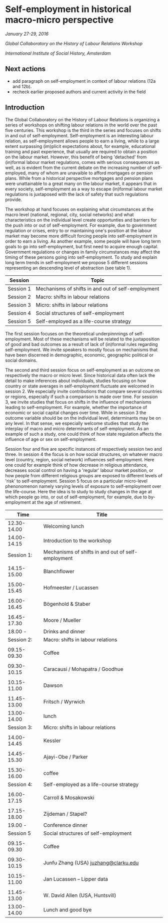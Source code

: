 # Self-employment in historical macro-micro perspective

*January 27-29, 2016*

*Global Collaboratory on the History of Labour Relations Workshop*

*International Institute of Social History, Amsterdam*



## Next actions
- add paragraph on self-employment in context of labour relations (12a and 12b).
- recheck earlier proposed authors and current activity in the field


## Introduction
The Global Collaboratory on the History of Labour Relations is organizing a series of workshops on shifting labour relations in the world over the past five centuries. This workshop is the third in the series and focuses on shifts in and out of self-employment. Self-employment is an interesting labour relation, as self-employment allows people to earn a living, while to a large extent surpassing (im)plicit expectations about, for example, educational training and past experience, that usually are required to obtain a position on the labour market. However, this benefit of being 'detached' from (in)formal labour market regulations, comes with serious consequences as well, as is evident from the current debate on the increasing number of self-employed, many of whom are unavaible to afford mortgages or pension plans. While from a historical perspective mortgages and pension plans were unattainable to a great many on the labour market, it appears that in every society, self-employment as a way to escape (in)formal labour market regulations is juxtaposed with the lack of safety that such regulations provide. 

The workshop at hand focuses on explaining what circumstances at the macro level (national, regional, city, social networks) and what characteristics on the individual level create opportunties and barriers for the push into or out of self-employment. For example, due to government regulation or crises, entry to or maintaining one's position at the labour market may become more difficult forcing people into self-employment in order to earn a living. As another example, some people will have long term goals to go into self-employment, but first need to acquire enough capital. Government regulations or changes in family circumstances may affect the timing of these persons going into self-employment. To study and explain long term trends in self-employment we propose 5 different sessions representing an descending level of abstraction (see table 1).


| Session   | Topic                                              |
| ----------| -------------------------------------------------- |
| Session 1 | Mechanisms of shifts in and out of self-employment |
| Session 2 | Macro: shifts in labour relations	                 |
| Session 3 | Micro: shifts in labour relations                  |
| Session 4 | Social structures of self-employment               |
| Session 5 | Self-employed as a life-course strategy            | 


The first session focuses on the theoretical underpinnnings of self-employment. Most of these mechanisms will be related to the juxtaposition of good and bad outcomes as a result of lack of (in)formal rules regarding self-employment. We invite speakers to mostly focus on mechanisms that have been discerned in demographic, economic, geographic political or social domains.

The second and third session focus on self-employment as an outcome on respectively the macro or micro level. Since historical data often lack the detail to make inferences about individuals, studies focusing on how country or state averages in self-employment fluctuate are welcomed in session 2. We especially invite contributions that compare several countries or regions, especially if such a comparison is made over time. For session 3, we invite studies that focus on shifts in the influence of mechanisms leading to self-employment. For example, whether the importance of economic or social capital changes over time. While in session 3 the outcome variable should be on the individual level, determinants may be on any level. In that sense, we especially welcome studies that study the interplay of macro and micro determinants of self-employment. As an example of such a study, one could think of how state regulation affects the influence of age or sex on self-employment.

Session four and five are specific instances of respectively session two and three. In session 4 the focus is on how social structures, on whatever macro level (country, region, social network) influences self-employment. Here one could for example think of how decrease in religious attendance, decreases social control on having a 'regular' labour market position, or how people from different religious groups are exposed to different levels of 'risk' to self-employment. Session 5 focus on a particular micro-level phenonomenon namely varying levels of exposure to self-employment over the life-course. Here the idea is to study to study changes in the age at which people go into, or out of self-employment, for example, due to by-employment at the age of retirement.

| Time        |                                            Title |
| ------------|--------------------------------------------------|
| 12.30-14.00 | Welcoming lunch                                  |
| 14.00-14.15 | Introduction to the workshop                     |
| Session 1:  | Mechanisms of shifts in and out of self-employment |
|||
| 14.15-15.00 | Blanchflower |
|||
| 15.00-15.45 | Hofmeester / Lucassen |  
|||
| 16.00-16.45 | Bögenhold & Staber| 
|||
| 16.45-17.30 | Moore / Mueller| 
| 18.00 -     | Drinks and dinner| 
| Session 2: |Macro: shifts in labour relations| 
|||
| 09.15-09.30| Coffee| 
|||
| 09.30-10.15| Caracausi / Mohapatra / Goodhue| 
|||
| 10.15-11.00| Dawson| 
|||
| 11.45-13.00| Fritsch / Wyrwich| 
| 13.00-14.00| lunch| 
| Session 3: |Micro: shifts in labour relations| 
| | |
| 14.00-14.45|  Kessler| 
| | |
| 14.45-15.30|  Ajayi-Obe /  Parker | 
| | |
| 15.30-16.00 | coffee| 
| Session 4:|  Self-employed as a life-course strategy| 
| | | 
| 16.00-17.15 | Carroll & Mosakowski| 
| | | 
| 17.15-18.00 | Zijdeman / Stapel?| 
| 19.00 - | Conference dinner| 
| Session 5| Social structures of self-employment| 
| | | 
| 09.15-09.30 | Coffee| 
| | | 
| 09.30-10.15|  Junfu Zhang (USA) juzhang@clarku.edu| 
| | | 
| 10.15-11.00 | Jan Lucassen – Lipper data| 
| | | 
| 11.45-13.00 | W. David Allen (USA, Huntsvill)| 
| 13.00-14.00|  Lunch and good bye| 


